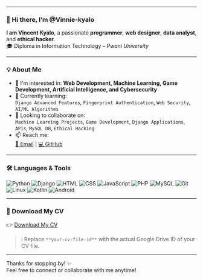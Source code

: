 <!-- GitHub Banner Image -->

---

### 👋 Hi there, I’m **@Vinnie-kyalo**

**I am Vincent Kyalo**, a passionate **programmer**, **web designer**, **data analyst**, and **ethical hacker**.  
🎓 Diploma in Information Technology – *Pwani University*

---

### 💡 About Me

- 👀 I'm interested in: **Web Development, Machine Learning, Game Development, Artificial Intelligence, and Cybersecurity**
- 🌱 Currently learning:  
  `Django Advanced Features`, `Fingerprint Authentication`, `Web Security`, `AI/ML Algorithms`
- 💞️ Looking to collaborate on:  
  `Machine Learning Projects`, `Game Development`, `Django Applications`, `APIs`, `MySQL DB`, `Ethical Hacking`
- 📫 Reach me:  
  [📧 Email](mailto:vinnykyalo9875@gmail.com) | [💻 GitHub](https://github.com/Vinnie-kyalo)


---

### 🛠️ Languages & Tools

![Python](https://img.shields.io/badge/-Python-3776AB?style=flat&logo=python&logoColor=white)
![Django](https://img.shields.io/badge/-Django-092E20?style=flat&logo=django&logoColor=white)
![HTML](https://img.shields.io/badge/-HTML5-E34F26?style=flat&logo=html5&logoColor=white)
![CSS](https://img.shields.io/badge/-CSS3-1572B6?style=flat&logo=css3&logoColor=white)
![JavaScript](https://img.shields.io/badge/-JavaScript-F7DF1E?style=flat&logo=javascript&logoColor=black)
![PHP](https://img.shields.io/badge/-PHP-777BB4?style=flat&logo=php&logoColor=white)
![MySQL](https://img.shields.io/badge/-MySQL-4479A1?style=flat&logo=mysql&logoColor=white)
![Git](https://img.shields.io/badge/-Git-F05032?style=flat&logo=git&logoColor=white)
![Linux](https://img.shields.io/badge/-Linux-FCC624?style=flat&logo=linux&logoColor=black)
![Kotlin](https://img.shields.io/badge/-Kotlin-0095D5?style=flat&logo=kotlin&logoColor=white)
![Android](https://img.shields.io/badge/-Android-3DDC84?style=flat&logo=android&logoColor=white)

---

### 📄 Download My CV

👉 [Download My CV](https://drive.google.com/uc?export=download&id=**your-cv-file-id**)

> ℹ️ Replace `**your-cv-file-id**` with the actual Google Drive ID of your CV file.

---

Thanks for stopping by! ✨  
Feel free to connect or collaborate with me anytime!
